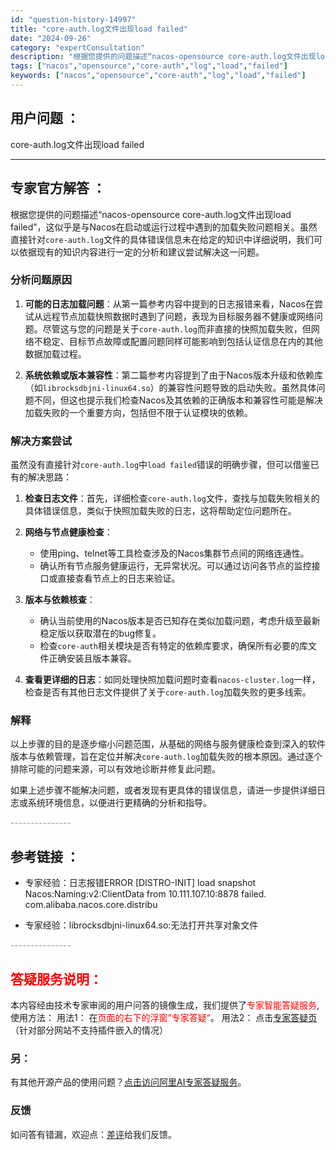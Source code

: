 ```yaml
---
id: "question-history-14997"
title: "core-auth.log文件出现load failed"
date: "2024-09-26"
category: "expertConsultation"
description: "根据您提供的问题描述“nacos-opensource core-auth.log文件出现load failed”，这似乎是与Nacos在启动或运行过程中遇到的加载失败问题相关。虽然直接针对`core-auth.log`文件的具体错误信息未在给定的知识中详细说明，我们可以依据现有的知识内容进行一定的"
tags: ["nacos","opensource","core-auth","log","load","failed"]
keywords: ["nacos","opensource","core-auth","log","load","failed"]
---
```


## 用户问题 ： 
 core-auth.log文件出现load failed  

---------------
## 专家官方解答 ：

根据您提供的问题描述“nacos-opensource core-auth.log文件出现load failed”，这似乎是与Nacos在启动或运行过程中遇到的加载失败问题相关。虽然直接针对`core-auth.log`文件的具体错误信息未在给定的知识中详细说明，我们可以依据现有的知识内容进行一定的分析和建议尝试解决这一问题。

### 分析问题原因
1. **可能的日志加载问题**：从第一篇参考内容中提到的日志报错来看，Nacos在尝试从远程节点加载快照数据时遇到了问题，表现为目标服务器不健康或网络问题。尽管这与您的问题是关于`core-auth.log`而非直接的快照加载失败，但网络不稳定、目标节点故障或配置问题同样可能影响到包括认证信息在内的其他数据加载过程。
   
2. **系统依赖或版本兼容性**：第二篇参考内容提到了由于Nacos版本升级和依赖库（如`librocksdbjni-linux64.so`）的兼容性问题导致的启动失败。虽然具体问题不同，但这也提示我们检查Nacos及其依赖的正确版本和兼容性可能是解决加载失败的一个重要方向，包括但不限于认证模块的依赖。

### 解决方案尝试
虽然没有直接针对`core-auth.log`中`load failed`错误的明确步骤，但可以借鉴已有的解决思路：

1. **检查日志文件**：首先，详细检查`core-auth.log`文件，查找与加载失败相关的具体错误信息，类似于快照加载失败的日志，这将帮助定位问题所在。

2. **网络与节点健康检查**：
   - 使用ping、telnet等工具检查涉及的Nacos集群节点间的网络连通性。
   - 确认所有节点服务健康运行，无异常状况。可以通过访问各节点的监控接口或直接查看节点上的日志来验证。

3. **版本与依赖核查**：
   - 确认当前使用的Nacos版本是否已知存在类似加载问题，考虑升级至最新稳定版以获取潜在的bug修复。
   - 检查`core-auth`相关模块是否有特定的依赖库要求，确保所有必要的库文件正确安装且版本兼容。

4. **查看更详细的日志**：如同处理快照加载问题时查看`nacos-cluster.log`一样，检查是否有其他日志文件提供了关于`core-auth.log`加载失败的更多线索。

### 解释
以上步骤的目的是逐步缩小问题范围，从基础的网络与服务健康检查到深入的软件版本与依赖管理，旨在定位并解决`core-auth.log`加载失败的根本原因。通过逐个排除可能的问题来源，可以有效地诊断并修复此问题。

如果上述步骤不能解决问题，或者发现有更具体的错误信息，请进一步提供详细日志或系统环境信息，以便进行更精确的分析和指导。


<font color="#949494">---------------</font> 


## 参考链接 ：

* 专家经验：日志报错ERROR [DISTRO-INIT] load snapshot Nacos:Naming:v2:ClientData from 10.111.107.10:8878 failed. com.alibaba.nacos.core.distribu 
 
 * 专家经验：librocksdbjni-linux64.so:无法打开共享对象文件 


 <font color="#949494">---------------</font> 
 


## <font color="#FF0000">答疑服务说明：</font> 

本内容经由技术专家审阅的用户问答的镜像生成，我们提供了<font color="#FF0000">专家智能答疑服务</font>,使用方法：
用法1： 在<font color="#FF0000">页面的右下的浮窗”专家答疑“</font>。
用法2： 点击[专家答疑页](https://answer.opensource.alibaba.com/docs/intro)（针对部分网站不支持插件嵌入的情况）
### 另：


有其他开源产品的使用问题？[点击访问阿里AI专家答疑服务](https://answer.opensource.alibaba.com/docs/intro)。
### 反馈
如问答有错漏，欢迎点：[差评](https://ai.nacos.io/user/feedbackByEnhancerGradePOJOID?enhancerGradePOJOId=15050)给我们反馈。
